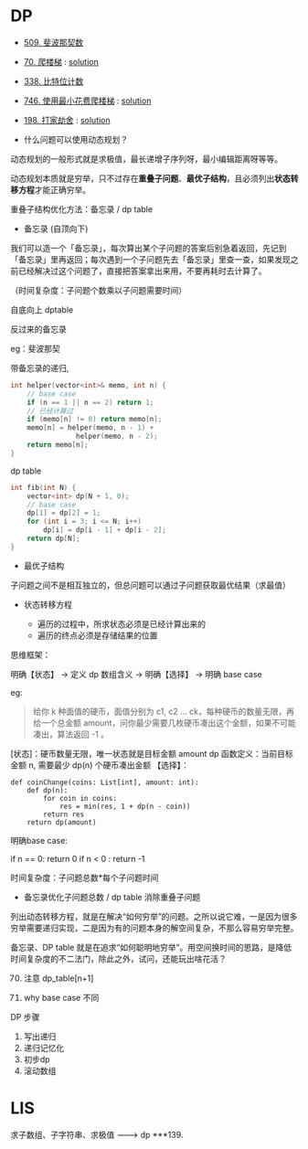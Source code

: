 # DP

* [509. 斐波那契数](https://leetcode-cn.com/problems/fibonacci-number/)

* [70. 爬楼梯](https://leetcode-cn.com/problems/climbing-stairs/) : [solution]()

* [338. 比特位计数](https://leetcode-cn.com/problems/counting-bits/)

* [746. 使用最小花费爬楼梯](https://leetcode-cn.com/problems/min-cost-climbing-stairs/) : [solution]()

* [198. 打家劫舍](https://leetcode-cn.com/problems/house-robber/) : [solution]()



* 什么问题可以使用动态规划？

动态规划的一般形式就是求极值，最长递增子序列呀，最小编辑距离呀等等。

动态规划本质就是穷举，只不过存在**重叠子问题**、**最优子结构**，且必须列出**状态转移方程**才能正确穷举。

重叠子结构优化方法：备忘录 / dp table

* 备忘录 (自顶向下)

我们可以造一个「备忘录」，每次算出某个子问题的答案后别急着返回，先记到「备忘录」里再返回；每次遇到一个子问题先去「备忘录」里查一查，如果发现之前已经解决过这个问题了，直接把答案拿出来用，不要再耗时去计算了。

（时间复杂度：子问题个数乘以子问题需要时间）

自底向上 dptable

反过来的备忘录


eg：斐波那契

带备忘录的递归, 

```cpp
int helper(vector<int>& memo, int n) {
    // base case 
    if (n == 1 || n == 2) return 1;
    // 已经计算过
    if (memo[n] != 0) return memo[n];
    memo[n] = helper(memo, n - 1) + 
                helper(memo, n - 2);
    return memo[n];
}
```

dp table

```cpp
int fib(int N) {
    vector<int> dp(N + 1, 0);
    // base case
    dp[1] = dp[2] = 1;
    for (int i = 3; i <= N; i++)
        dp[i] = dp[i - 1] + dp[i - 2];
    return dp[N];
}
```

* 最优子结构

子问题之间不是相互独立的，但总问题可以通过子问题获取最优结果（求最值）

* 状态转移方程

    * 遍历的过程中，所求状态必须是已经计算出来的
    * 遍历的终点必须是存储结果的位置




思维框架：

明确【状态】 -> 定义 dp 数组含义 -> 明确【选择】 -> 明确 base case

eg:

>给你 k 种面值的硬币，面值分别为 c1, c2 ... ck，每种硬币的数量无限，再给一个总金额 amount，问你最少需要几枚硬币凑出这个金额，如果不可能凑出，算法返回 -1 。

[状态]：硬币数量无限，唯一状态就是目标金额 amount
dp 函数定义：当前目标金额 n, 需要最少 dp(n) 个硬币凑出金额
【选择】：

```
def coinChange(coins: List[int], amount: int):
    def dp(n):
        for coin in coins:
            res = min(res, 1 + dp(n - coin))
        return res
    return dp(amount)
```

明确base case:

if n == 0: return 0
if n < 0 : return -1

时间复杂度：子问题总数*每个子问题时间

* 备忘录优化子问题总数 / dp table 消除重叠子问题

列出动态转移方程，就是在解决“如何穷举”的问题。之所以说它难，一是因为很多穷举需要递归实现，二是因为有的问题本身的解空间复杂，不那么容易穷举完整。

备忘录、DP table 就是在追求“如何聪明地穷举”。用空间换时间的思路，是降低时间复杂度的不二法门，除此之外，试问，还能玩出啥花活？

70. 注意 dp_table[n+1]

198. why base case 不同





























DP 步骤

1. 写出递归
2. 递归记忆化
3. 初步dp
4. 滚动数组


# LIS


求子数组、子字符串、求极值 ---> dp
***139.



